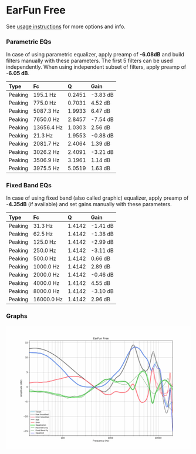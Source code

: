 # EarFun Free
See [usage instructions](https://github.com/jaakkopasanen/AutoEq#usage) for more options and info.

### Parametric EQs
In case of using parametric equalizer, apply preamp of **-6.08dB** and build filters manually
with these parameters. The first 5 filters can be used independently.
When using independent subset of filters, apply preamp of **-6.05 dB**.

| Type    | Fc         |      Q | Gain     |
|:--------|:-----------|:-------|:---------|
| Peaking | 195.1 Hz   | 0.2451 | -3.83 dB |
| Peaking | 775.0 Hz   | 0.7031 | 4.52 dB  |
| Peaking | 5087.3 Hz  | 1.9933 | 6.47 dB  |
| Peaking | 7650.0 Hz  | 2.8457 | -7.54 dB |
| Peaking | 13656.4 Hz | 1.0303 | 2.56 dB  |
| Peaking | 21.3 Hz    | 1.9553 | -0.88 dB |
| Peaking | 2081.7 Hz  | 2.4064 | 1.39 dB  |
| Peaking | 3026.2 Hz  | 2.4091 | -3.21 dB |
| Peaking | 3506.9 Hz  | 3.1961 | 1.14 dB  |
| Peaking | 3975.5 Hz  | 5.0519 | 1.63 dB  |

### Fixed Band EQs
In case of using fixed band (also called graphic) equalizer, apply preamp of **-4.35dB**
(if available) and set gains manually with these parameters.

| Type    | Fc         |      Q | Gain     |
|:--------|:-----------|:-------|:---------|
| Peaking | 31.3 Hz    | 1.4142 | -1.41 dB |
| Peaking | 62.5 Hz    | 1.4142 | -1.38 dB |
| Peaking | 125.0 Hz   | 1.4142 | -2.99 dB |
| Peaking | 250.0 Hz   | 1.4142 | -3.11 dB |
| Peaking | 500.0 Hz   | 1.4142 | 0.66 dB  |
| Peaking | 1000.0 Hz  | 1.4142 | 2.89 dB  |
| Peaking | 2000.0 Hz  | 1.4142 | -0.46 dB |
| Peaking | 4000.0 Hz  | 1.4142 | 4.55 dB  |
| Peaking | 8000.0 Hz  | 1.4142 | -3.10 dB |
| Peaking | 16000.0 Hz | 1.4142 | 2.96 dB  |

### Graphs
![](./EarFun%20Free.png)